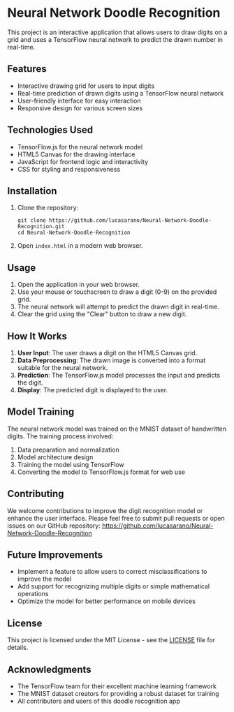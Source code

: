 # Neural Network Doodle Recognition

This project is an interactive application that allows users to draw digits on a grid and uses a TensorFlow neural network to predict the drawn number in real-time.

## Features

- Interactive drawing grid for users to input digits
- Real-time prediction of drawn digits using a TensorFlow neural network
- User-friendly interface for easy interaction
- Responsive design for various screen sizes

## Technologies Used

- TensorFlow.js for the neural network model
- HTML5 Canvas for the drawing interface
- JavaScript for frontend logic and interactivity
- CSS for styling and responsiveness

## Installation

1. Clone the repository:
   ```
   git clone https://github.com/lucasarano/Neural-Network-Doodle-Recognition.git
   cd Neural-Network-Doodle-Recognition
   ```

2. Open `index.html` in a modern web browser.

## Usage

1. Open the application in your web browser.
2. Use your mouse or touchscreen to draw a digit (0-9) on the provided grid.
3. The neural network will attempt to predict the drawn digit in real-time.
4. Clear the grid using the "Clear" button to draw a new digit.

## How It Works

1. **User Input**: The user draws a digit on the HTML5 Canvas grid.
2. **Data Preprocessing**: The drawn image is converted into a format suitable for the neural network.
3. **Prediction**: The TensorFlow.js model processes the input and predicts the digit.
4. **Display**: The predicted digit is displayed to the user.

## Model Training

The neural network model was trained on the MNIST dataset of handwritten digits. The training process involved:

1. Data preparation and normalization
2. Model architecture design
3. Training the model using TensorFlow
4. Converting the model to TensorFlow.js format for web use

## Contributing

We welcome contributions to improve the digit recognition model or enhance the user interface. Please feel free to submit pull requests or open issues on our GitHub repository: https://github.com/lucasarano/Neural-Network-Doodle-Recognition

## Future Improvements

- Implement a feature to allow users to correct misclassifications to improve the model
- Add support for recognizing multiple digits or simple mathematical operations
- Optimize the model for better performance on mobile devices

## License

This project is licensed under the MIT License - see the [LICENSE](LICENSE) file for details.

## Acknowledgments

- The TensorFlow team for their excellent machine learning framework
- The MNIST dataset creators for providing a robust dataset for training
- All contributors and users of this doodle recognition app

